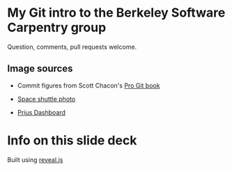 
# My Git intro to the Berkeley Software Carpentry group

Question, comments, pull requests welcome.


## Image sources

* Commit figures from Scott Chacon's [Pro Git book](http://git-scm.com/book)

* [Space shuttle photo](http://www.flickr.com/photos/jurvetson/6912974136/)

* [Prius Dashboard](http://www.flickr.com/photos/shinerclay/5020338937/)

# Info on this slide deck

Built using [reveal.js](https://github.com/hakimel/reveal.js)

